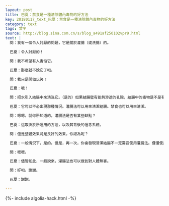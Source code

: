 ```yaml
---
layout: post
title: 巴夏：禁食是一種清除體內毒物的好方法
key: 20180117_text_巴夏：禁食是一種清除體內毒物的好方法
category: text
tags: 文字
source: http://blog.sina.com.cn/s/blog_a491af250102vpr9.html
text: |
  問：我有一個令人討厭的問題，它是關於灌腸（或洗腸）的。

  巴夏：令人討厭的！

  問：我不希望有人害怕它。

  巴夏：那麼就不說它了吧。

  問：我只是開個玩笑！

  巴夏：哦！

  問：把水引入結腸中來清洗它。（是的）如果結腸壁有能夠滲透的孔隙，結腸中的毒物是不是有可能回流到身體中？灌腸法有沒有缺點？

  巴夏：它可以不必出現那種情況。灌腸法可以用來清潔結腸。禁食也可以用來清潔。

  問：嗯嗯。就你所知道的，灌腸法是否有某些缺點？

  巴夏：這取決於所運用的方法，以及其背後的信念系統。

  問：但是整體效果將是良好的效果，你認為呢？

  巴夏：一般情況下，是的。但是，再一次，你會發現清潔結腸不一定需要使用灌腸法。僅僅使用各種方式的禁食法，實際上就能夠在消化的自然流動方向上讓各種類型的清潔發生。只不過禁食這種方法可能需要花費較長一點的時間，但是這種方法對體內的毒物的清除會更徹底一些。

  問：嗯嗯。

  巴夏：儘管如此，一般說來，灌腸法也可以做到對人體無害。

  問：好吧。謝謝。

  巴夏：謝謝。

---
```


{%- include algolia-hack.html -%}
